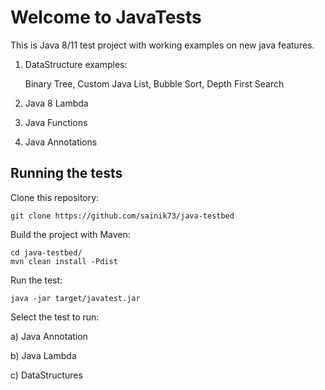 # Welcome to JavaTests

This is Java 8/11 test project with working examples on new java features.
1. DataStructure examples:

    Binary Tree, 
    Custom Java List, 
    Bubble Sort,
    Depth First Search 
2. Java 8 Lambda
3. Java Functions
4. Java Annotations
    

Running the tests
-----------------

Clone this repository:

`git clone https://github.com/sainik73/java-testbed`

Build the project with Maven:

```
cd java-testbed/
mvn clean install -Pdist
```

Run the test:

`java -jar target/javatest.jar`

Select the test to run:

a) Java Annotation

b) Java Lambda

c) DataStructures
